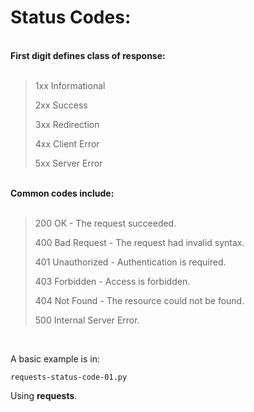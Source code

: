 # Status Codes: #

<br>
<strong>First digit defines class of response:</strong>
<br>
<br>

> 1xx Informational
> 
> 2xx Success
> 
> 3xx Redirection
> 
> 4xx Client Error
> 
> 5xx Server Error


<br>
<strong>Common codes include:</strong>
<br>
<br>

> 200 OK - The request succeeded.
> 
> 400 Bad Request - The request had invalid syntax.
> 
> 401 Unauthorized - Authentication is required.
> 
> 403 Forbidden - Access is forbidden.
> 
> 404 Not Found - The resource could not be found.
> 
> 500 Internal Server Error.

<br>

A basic example is in:


    requests-status-code-01.py


Using **requests**. 
